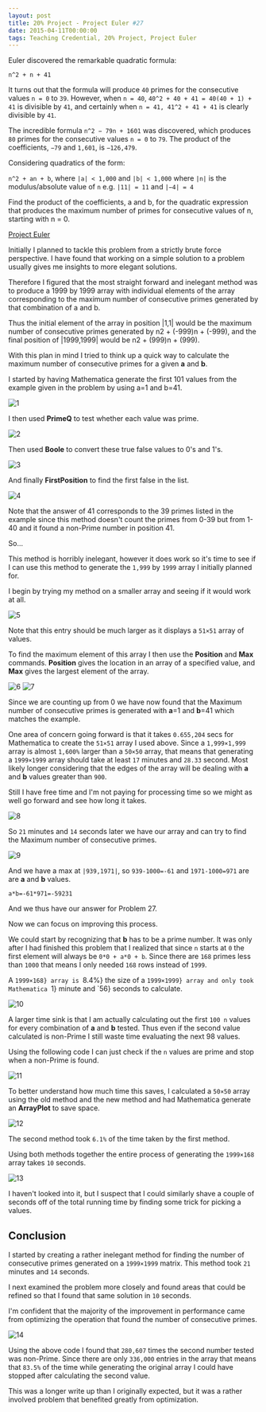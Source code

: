 ```yaml
---
layout: post
title: 20% Project - Project Euler #27
date: 2015-04-11T00:00:00
tags: Teaching Credential, 20% Project, Project Euler
---
```


Euler discovered the remarkable quadratic formula:

`n^2 + n + 41`

<!-- more -->

It turns out that the formula will produce `40` primes for the consecutive values `n = 0` to `39`. However, when `n = 40`, `40^2 + 40 + 41 = 40(40 + 1) + 41` is divisible by `41`, and certainly when `n = 41, 41^2 + 41 + 41` is clearly divisible by `41`.

The incredible formula `n^2 − 79n + 1601` was discovered, which produces `80` primes for the consecutive values `n = 0` to `79`. The product of the coefficients, `−79` and `1,601`, is `−126,479`.

Considering quadratics of the form:

`n^2 + an + b`, where `|a| < 1,000` and `|b| < 1,000` where `|n|` is the modulus/absolute value of `n` e.g. `|11| = 11` and `|−4| = 4`

Find the product of the coefficients, a and b, for the quadratic expression that produces the maximum number of primes for consecutive values of n, starting with n = 0.

[Project Euler](https://projecteuler.net/problem=27)

Initially I planned to tackle this problem from a strictly brute force perspective. I have found that working on a simple solution to a problem usually gives me insights to more elegant solutions.

Therefore I figured that the most straight forward and inelegant method was to produce a 1999 by 1999 array with individual elements of the array corresponding to the maximum number of consecutive primes generated by that combination of a and b.

Thus the initial element of the array in position |1,1| would be the maximum number of consecutive primes generated by n2 + (-999)n + (-999), and the final position of |1999,1999| would be n2 + (999)n + (999).

With this plan in mind I tried to think up a quick way to calculate the maximum number of consecutive primes for a given **a** and **b**.

I started by having Mathematica generate the first 101 values from the example given in the problem by using a=1 and b=41.

![1](/img/ProjectEuler27a.png)

I then used **PrimeQ** to test whether each value was prime.

![2](/img/ProjectEuler27b.png)

Then used **Boole** to convert these true false values to 0's and 1's.

![3](/img/ProjectEuler27c.png)

And finally **FirstPosition** to find the first false in the list.

![4](/img/ProjectEuler27d.png)

Note that the answer of 41 corresponds to the 39 primes listed in the example since this method doesn't count the primes from 0-39 but from 1-40 and it found a non-Prime number in position 41.

So...

This method is horribly inelegant, however it does work so it's time to see if I can use this method to generate the `1,999` by `1999` array I initially planned for.

I begin by trying my method on a smaller array and seeing if it would work at all.

![5](/img/ProjectEuler27e.png)

Note that this entry should be much larger as it displays a `51×51` array of values.

To find the maximum element of this array I then use the **Position** and **Max** commands. **Position** gives the location in an array of a specified value, and **Max** gives the largest element of the array.

![6](/img/ProjectEuler27f.png)
![7](/img/ProjectEuler27g.png)

Since we are counting up from 0 we have now found that the Maximum number of consecutive primes is generated with **a**=1 and **b**=41 which matches the example.

One area of concern going forward is that it takes `0.655,204` secs for Mathematica to create the `51×51` array I used above. Since a `1,999×1,999` array is almost `1,600%` larger than a `50×50` array, that means that generating a `1999×1999` array should take at least `17` minutes and `28.33` second. Most likely longer considering that the edges of the array will be dealing with **a** and **b** values greater than `900`.

Still I have free time and I'm not paying for processing time so we might as well go forward and see how long it takes.

![8](/img/ProjectEuler27h.png)

So `21` minutes and `14` seconds later we have our array and can try to find the Maximum number of consecutive primes.

![9](/img/ProjectEuler27i.png)

And we have a max at `|939,1971|`, so `939-1000=-61` and `1971-1000=971` are are **a** and **b** values.

`a*b=-61*971=-59231`

And we thus have our answer for Problem 27.

Now we can focus on improving this process.

We could start by recognizing that **b** has to be a prime number. It was only after I had finished this problem that I realized that since `n` starts at `0` the first element will always be `0*0 + a*0 + b`. Since there are `168` primes less than `1000` that means I only needed `168` rows instead of `1999`.

A `1999×168} array is `8.4%} the size of a `1999×1999} array and only took Mathematica `1} minute and `56} seconds to calculate.

![10](/img/ProjectEuler27j.png)

A larger time sink is that I am actually calculating out the first `100 n` values for every combination of **a** and **b** tested. Thus even if the second value calculated is non-Prime I still waste time evaluating the next 98 values.

Using the following code I can just check if the `n` values are prime and stop when a non-Prime is found.

![11](/img/ProjectEuler27k.png)

To better understand how much time this saves, I calculated a `50×50` array using the old method and the new method and had Mathematica generate an **ArrayPlot** to save space.

![12](/img/ProjectEuler27l.png)

The second method took `6.1%` of the time taken by the first method.

Using both methods together the entire process of generating the `1999×168` array takes `10` seconds.

![13](/img/ProjectEuler27m.png)

I haven't looked into it, but I suspect that I could similarly shave a couple of seconds off of the total running time by finding some trick for picking a values.

Conclusion
---

I started by creating a rather inelegant method for finding the number of consecutive primes generated on a `1999×1999` matrix. This method took `21` minutes and `14` seconds.

I next examined the problem more closely and found areas that could be refined so that I found that same solution in `10` seconds.

I'm confident that the majority of the improvement in performance came from optimizing the operation that found the number of consecutive primes.

![14](/img/ProjectEuler27n.png)

Using the above code I found that `280,607` times the second number tested was non-Prime. Since there are only `336,000` entries in the array that means that `83.5%` of the time while generating the original array I could have stopped after calculating the second value.

This was a longer write up than I originally expected, but it was a rather involved problem that benefited greatly from optimization.
